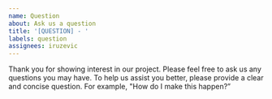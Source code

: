 ```yaml
---
name: Question
about: Ask us a question
title: '[QUESTION] - '
labels: question
assignees: iruzevic
---
```


Thank you for showing interest in our project. Please feel free to ask us any questions you may have. To help us assist you better, please provide a clear and concise question. For example, "How do I make this happen?”
